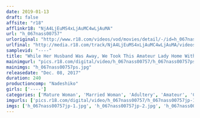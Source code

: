 ```yaml
---
date: 2019-01-13
draft: false
affsite: "r18"
afflinkr18: "NjA4LjEuMS4xLjAuMC4wLjAuMA"
url: "h_067nass00757"
urloriginal: "http://www.r18.com/videos/vod/movies/detail/-/id=h_067nass00757"
urlfinal: "http://media.r18.com/track/NjA4LjEuMS4xLjAuMC4wLjAuMA/videos/vod/movies/detail/-/id=h_067nass00757"
samplevid: "----"
title: "While Her Husband Was Away, We Took This Amateur Lady Home With Us And Her Blackened Pussy Was So Horny And Hot She Wouldn't Stop Dripping All That Lovely Pussy Juice 4 Hours Of Creampies"
mainimgurl: "pics.r18.com/digital/video/h_067nass00757/h_067nass00757ps.jpg"
mainimgs: "h_067nass00757ps.jpg"
releasedate: "Dec. 08, 2017"
duration: 240
productioncomp: "Nadeshiko"
girls: ['----']
categories: ['Mature Woman', 'Married Woman', 'Adultery', 'Amateur', 'Creampie', 'Over 4 Hours']
imgurls: ['pics.r18.com/digital/video/h_067nass00757/h_067nass00757jp-1.jpg', 'pics.r18.com/digital/video/h_067nass00757/h_067nass00757jp-2.jpg', 'pics.r18.com/digital/video/h_067nass00757/h_067nass00757jp-3.jpg', 'pics.r18.com/digital/video/h_067nass00757/h_067nass00757jp-4.jpg', 'pics.r18.com/digital/video/h_067nass00757/h_067nass00757jp-5.jpg', 'pics.r18.com/digital/video/h_067nass00757/h_067nass00757jp-6.jpg', 'pics.r18.com/digital/video/h_067nass00757/h_067nass00757jp-7.jpg', 'pics.r18.com/digital/video/h_067nass00757/h_067nass00757jp-8.jpg', 'pics.r18.com/digital/video/h_067nass00757/h_067nass00757jp-9.jpg', 'pics.r18.com/digital/video/h_067nass00757/h_067nass00757jp-10.jpg', 'pics.r18.com/digital/video/h_067nass00757/h_067nass00757jp-11.jpg', 'pics.r18.com/digital/video/h_067nass00757/h_067nass00757jp-12.jpg', 'pics.r18.com/digital/video/h_067nass00757/h_067nass00757jp-13.jpg', 'pics.r18.com/digital/video/h_067nass00757/h_067nass00757jp-14.jpg', 'pics.r18.com/digital/video/h_067nass00757/h_067nass00757jp-15.jpg', 'pics.r18.com/digital/video/h_067nass00757/h_067nass00757jp-16.jpg', 'pics.r18.com/digital/video/h_067nass00757/h_067nass00757jp-17.jpg', 'pics.r18.com/digital/video/h_067nass00757/h_067nass00757jp-18.jpg', 'pics.r18.com/digital/video/h_067nass00757/h_067nass00757jp-19.jpg', 'pics.r18.com/digital/video/h_067nass00757/h_067nass00757jp-20.jpg']
imgs: ['h_067nass00757jp-1.jpg', 'h_067nass00757jp-2.jpg', 'h_067nass00757jp-3.jpg', 'h_067nass00757jp-4.jpg', 'h_067nass00757jp-5.jpg', 'h_067nass00757jp-6.jpg', 'h_067nass00757jp-7.jpg', 'h_067nass00757jp-8.jpg', 'h_067nass00757jp-9.jpg', 'h_067nass00757jp-10.jpg', 'h_067nass00757jp-11.jpg', 'h_067nass00757jp-12.jpg', 'h_067nass00757jp-13.jpg', 'h_067nass00757jp-14.jpg', 'h_067nass00757jp-15.jpg', 'h_067nass00757jp-16.jpg', 'h_067nass00757jp-17.jpg', 'h_067nass00757jp-18.jpg', 'h_067nass00757jp-19.jpg', 'h_067nass00757jp-20.jpg']
---
```

